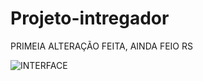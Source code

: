# Projeto-intregador
 PRIMEIA ALTERAÇÃO FEITA, AINDA FEIO RS

![INTERFACE](https://user-images.githubusercontent.com/68571128/115996299-1ed6f680-a5b5-11eb-871c-662266446e21.png)



